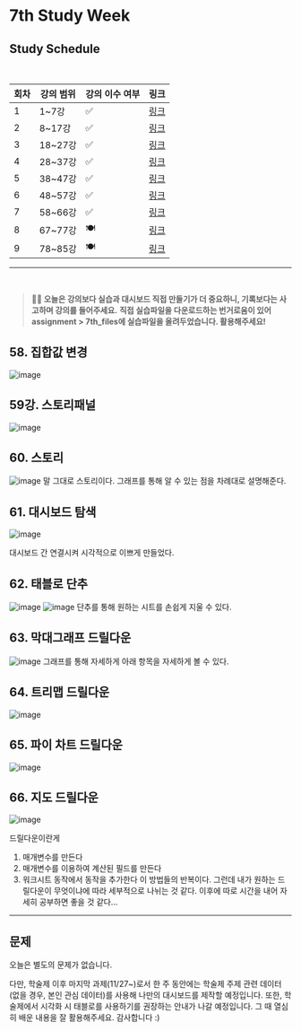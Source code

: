 # 7th Study Week

## Study Schedule
<br>

| 회차 | 강의 범위   | 강의 이수 여부 | 링크                                                                                                     |
|------|-------------|----------------|--------------------------------------------------------------------------------------------------------|
| 1    | 1~7강       | ✅              | [링크](https://www.youtube.com/watch?v=AXkaUrJs-Ko&list=PL87tgIIryGsa5vdz6MsaOEF8PK-YqK3fz&index=84)    |
| 2    | 8~17강      | ✅              | [링크](https://www.youtube.com/watch?v=AXkaUrJs-Ko&list=PL87tgIIryGsa5vdz6MsaOEF8PK-YqK3fz&index=75)    |
| 3    | 18~27강     | ✅              | [링크](https://www.youtube.com/watch?v=AXkaUrJs-Ko&list=PL87tgIIryGsa5vdz6MsaOEF8PK-YqK3fz&index=65)    |
| 4    | 28~37강     | ✅              | [링크](https://www.youtube.com/watch?v=e6J0Ljd6h44&list=PL87tgIIryGsa5vdz6MsaOEF8PK-YqK3fz&index=55)    |
| 5    | 38~47강     | ✅              | [링크](https://www.youtube.com/watch?v=AXkaUrJs-Ko&list=PL87tgIIryGsa5vdz6MsaOEF8PK-YqK3fz&index=45)    |
| 6    | 48~57강     | ✅              | [링크](https://www.youtube.com/watch?v=AXkaUrJs-Ko&list=PL87tgIIryGsa5vdz6MsaOEF8PK-YqK3fz&index=35)    |
| 7    | 58~66강     | ✅             | [링크](https://www.youtube.com/watch?v=AXkaUrJs-Ko&list=PL87tgIIryGsa5vdz6MsaOEF8PK-YqK3fz&index=25)    |
| 8    | 67~77강     | 🍽️             | [링크](https://www.youtube.com/watch?v=AXkaUrJs-Ko&list=PL87tgIIryGsa5vdz6MsaOEF8PK-YqK3fz&index=15)    |
| 9    | 78~85강     | 🍽️             | [링크](https://www.youtube.com/watch?v=AXkaUrJs-Ko&list=PL87tgIIryGsa5vdz6MsaOEF8PK-YqK3fz&index=5)     |
---

<br/>

> **🧞‍♀️ 오늘은 강의보다 실습과 대시보드 직접 만들기가 더 중요하니, 기록보다는 사고하며 강의를 들어주세요.**
> **직접 실습파일을 다운로드하는 번거로움이 있어 assignment > 7th_files에 실습파일을 올려두었습니다. 활용해주세요!**


## 58. 집합값 변경
![image](https://github.com/user-attachments/assets/24072b2c-6154-4ea8-8de0-d98dfb29590e)

<!-- 집합값 변경 강의에서 알게 된 점을 적어주세요 -->

## 59강. 스토리패널
![image](https://github.com/user-attachments/assets/6b5b8df3-8dac-4451-a4a4-78baf64ebe4f)

<!-- 스토리패널 강의에서 알게 된 점을 적어주세요 -->

## 60. 스토리
![image](https://github.com/user-attachments/assets/7525e17b-3851-48d3-b945-49e07dd3762a)
말 그대로 스토리이다. 그래프를 통해 알 수 있는 점을 차례대로 설명해준다.
<!-- 알게 된 점을 적고, 아래 질문에 답해보세요 :) -->

## 61. 대시보드 탐색
![image](https://github.com/user-attachments/assets/4fc15605-0b4f-4e13-a277-050e08cc6e4c)
<!-- 대시보드 탐색 강의에서 알게 된 점을 적어주세요 -->
대시보드 간 연결시켜 시각적으로 이쁘게 만들었다.
## 62. 태블로 단추
![image](https://github.com/user-attachments/assets/d06a0740-fd2d-43d3-b2ff-2bafe0fe0c94)
![image](https://github.com/user-attachments/assets/08db4156-385b-482e-8596-d83c772b314b)
단추를 통해 원하는 시트를 손쉽게 지울 수 있다.
<!-- 태블로 단추 강의에서 알게 된 점을 적어주세요 -->

## 63. 막대그래프 드릴다운
![image](https://github.com/user-attachments/assets/7cb6df89-0596-4c24-8df4-dd45e0249cf2)
그래프를 통해 자세하게 아래 항목을 자세하게 볼 수 있다.
<!-- 막대그래프 드릴다운에 대해 알게 된 점을 적어주세요 -->

## 64. 트리맵 드릴다운
![image](https://github.com/user-attachments/assets/4339e280-4f72-4184-96b4-8d807357f0b8)

<!-- 트리맵 드릴다운에 대해 알게 된 점을 적어주세요 -->

## 65. 파이 차트 드릴다운
![image](https://github.com/user-attachments/assets/a99a5031-f991-45f0-b009-ddabbeaddf56)
<!-- 파일 차트 드릴다운에 대해 알게 된 점을 적어주세요 -->

## 66. 지도 드릴다운
<!-- 지도 드릴다운에 대해 알게 된 점을 적어주세요 -->
![image](https://github.com/user-attachments/assets/cfd1968f-c5d5-44ad-8fac-f9fd38d7f940)
  
  
드릴다운이란게  
1. 매개변수를 만든다
2. 매개변수를 이용하여 계산된 필드를 만든다
3. 워크시트 동작에서 동작을 추가한다
이 방법들의 반복이다. 그런데 내가 원하는 드릴다운이 무엇이냐에 따라 세부적으로 나뉘는 것 같다. 이후에 따로 시간을 내어 자세히 공부하면 좋을 것 같다...
---

## 문제

오늘은 별도의 문제가 없습니다.

다만, 학술제 이후 마지막 과제(11/27~)로서 한 주 동안에는 학술제 주제 관련 데이터(없을 경우, 본인 관심 데이터)를 사용해 나만의 대시보드를 제작할 예정입니다. 또한, 학술제에서 시각화 시 태블로를 사용하기를 권장하는 안내가 나갈 예정입니다.
그 때 열심히 배운 내용을 잘 활용해주세요. 감사합니다 :)
